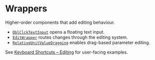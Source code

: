 # Wrappers

Higher-order components that add editing behaviour.

- [`DblClckTextInput`](../../../../../packages/app/studio/src/ui/wrapper/DblClckTextInput.tsx) opens a floating text input.
- [`EditWrapper`](../../../../../packages/app/studio/src/ui/wrapper/EditWrapper.ts) routes changes through the editing system.
- [`RelativeUnitValueDragging`](../../../../../packages/app/studio/src/ui/wrapper/RelativeUnitValueDragging.tsx) enables drag-based parameter editing.

See [Keyboard Shortcuts – Editing](../../../docs-user/keyboard-shortcuts.md#editing) for user-facing examples.
